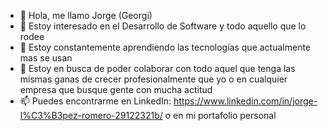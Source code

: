 - 👋 Hola, me llamo Jorge (Georgi)
- 👀 Estoy interesado en el Desarrollo de Software y todo aquello que lo rodee
- 🌱 Estoy constantemente aprendiendo las tecnologías que actualmente mas se usan
- 💞️ Estoy en busca de poder colaborar con todo aquel que tenga las mismas ganas de crecer profesionalmente que yo o en cualquier empresa que busque gente con mucha actitud
- 📫 Puedes encontrarme en LinkedIn: https://www.linkedin.com/in/jorge-l%C3%B3pez-romero-29122321b/ o en mi portafolio personal

<!---
Excessive77/Excessive77 is a ✨ special ✨ repository because its `README.md` (this file) appears on your GitHub profile.
You can click the Preview link to take a look at your changes.
--->
